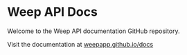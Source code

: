 # Weep API Docs

Welcome to the Weep API documentation GitHub repository.

Visit the documentation at [weepapp.github.io/docs](https://weepapp.github.io/docs/#/)
